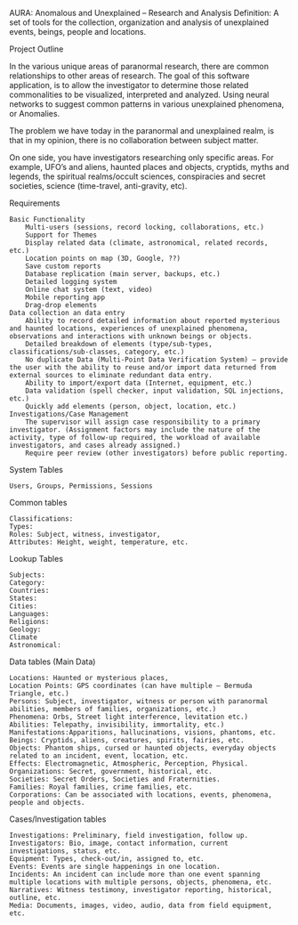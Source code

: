 AURA: Anomalous and Unexplained – Research and Analysis
Definition: A set of tools for the collection, organization and analysis of unexplained events, beings, people and locations.

Project Outline

In the various unique areas of paranormal research, there are common relationships to other areas of research. The goal of this software application, is to allow the investigator to determine those related commonalities to be visualized, interpreted and analyzed. Using neural networks to suggest common patterns in various unexplained phenomena, or Anomalies.

The problem we have today in the paranormal and unexplained realm, is that in my opinion, there is no collaboration between subject matter.

On one side, you have investigators researching only specific areas. For example, UFO’s and aliens, haunted places and objects, cryptids, myths and legends, the spiritual realms/occult sciences, conspiracies and secret societies, science (time-travel, anti-gravity, etc).

Requirements

    Basic Functionality
        Multi-users (sessions, record locking, collaborations, etc.)
        Support for Themes
        Display related data (climate, astronomical, related records, etc.)
        Location points on map (3D, Google, ??)
        Save custom reports
        Database replication (main server, backups, etc.)
        Detailed logging system
        Online chat system (text, video)
        Mobile reporting app
        Drag-drop elements
    Data collection an data entry
        Ability to record detailed information about reported mysterious and haunted locations, experiences of unexplained phenomena, observations and interactions with unknown beings or objects.
        Detailed breakdown of elements (type/sub-types, classifications/sub-classes, category, etc.)
        No duplicate Data (Multi-Point Data Verification System) – provide the user with the ability to reuse and/or import data returned from external sources to eliminate redundant data entry.
        Ability to import/export data (Internet, equipment, etc.)
        Data validation (spell checker, input validation, SQL injections, etc.)
        Quickly add elements (person, object, location, etc.)
    Investigations/Case Management
        The supervisor will assign case responsibility to a primary investigator. (Assignment factors may include the nature of the activity, type of follow-up required, the workload of available investigators, and cases already assigned.)
        Require peer review (other investigators) before public reporting.

System Tables

    Users, Groups, Permissions, Sessions

Common tables

    Classifications:
    Types:
    Roles: Subject, witness, investigator,
    Attributes: Height, weight, temperature, etc.

Lookup Tables

    Subjects:
    Category:
    Countries:
    States:
    Cities:
    Languages:
    Religions:
    Geology:
    Climate
    Astronomical:

Data tables (Main Data)

    Locations: Haunted or mysterious places,
    Location Points: GPS coordinates (can have multiple – Bermuda Triangle, etc.)
    Persons: Subject, investigator, witness or person with paranormal abilities, members of families, organizations, etc.)
    Phenomena: Orbs, Street light interference, levitation etc.)
    Abilities: Telepathy, invisibility, immortality, etc.)
    Manifestations:Apparitions, hallucinations, visions, phantoms, etc.
    Beings: Cryptids, aliens, creatures, spirits, fairies, etc.
    Objects: Phantom ships, cursed or haunted objects, everyday objects related to an incident, event, location, etc.
    Effects: Electromagnetic, Atmospheric, Perception, Physical.
    Organizations: Secret, government, historical, etc.
    Societies: Secret Orders, Societies and Fraternities.
    Families: Royal families, crime families, etc.
    Corporations: Can be associated with locations, events, phenomena, people and objects.

Cases/Investigation tables

    Investigations: Preliminary, field investigation, follow up.
    Investigators: Bio, image, contact information, current investigations, status, etc.
    Equipment: Types, check-out/in, assigned to, etc.
    Events: Events are single happenings in one location.
    Incidents: An incident can include more than one event spanning multiple locations with multiple persons, objects, phenomena, etc.
    Narratives: Witness testimony, investigator reporting, historical, outline, etc.
    Media: Documents, images, video, audio, data from field equipment, etc.
